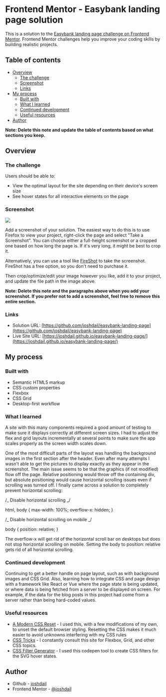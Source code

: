 # Frontend Mentor - Easybank landing page solution

This is a solution to the [Easybank landing page challenge on Frontend Mentor](https://www.frontendmentor.io/challenges/easybank-landing-page-WaUhkoDN). Frontend Mentor challenges help you improve your coding skills by building realistic projects.

## Table of contents

- [Overview](#overview)
  - [The challenge](#the-challenge)
  - [Screenshot](#screenshot)
  - [Links](#links)
- [My process](#my-process)
  - [Built with](#built-with)
  - [What I learned](#what-i-learned)
  - [Continued development](#continued-development)
  - [Useful resources](#useful-resources)
- [Author](#author)

**Note: Delete this note and update the table of contents based on what sections you keep.**

## Overview

### The challenge

Users should be able to:

- View the optimal layout for the site depending on their device's screen size
- See hover states for all interactive elements on the page

### Screenshot

![](./screenshot.jpg)

Add a screenshot of your solution. The easiest way to do this is to use Firefox to view your project, right-click the page and select "Take a Screenshot". You can choose either a full-height screenshot or a cropped one based on how long the page is. If it's very long, it might be best to crop it.

Alternatively, you can use a tool like [FireShot](https://getfireshot.com/) to take the screenshot. FireShot has a free option, so you don't need to purchase it.

Then crop/optimize/edit your image however you like, add it to your project, and update the file path in the image above.

**Note: Delete this note and the paragraphs above when you add your screenshot. If you prefer not to add a screenshot, feel free to remove this entire section.**

### Links

- Solution URL: [https://github.com/joshdail/easybank-landing-page](https://github.com/joshdail/easybank-landing-page)
- Live Site URL: [https://joshdail.github.io/easybank-landing-page/](https://joshdail.github.io/easybank-landing-page/)

## My process

### Built with

- Semantic HTML5 markup
- CSS custom properties
- Flexbox
- CSS Grid
- Desktop-first workflow

### What I learned

A site with this many components required a good amount of testing to make sure it displays correctly at different screen sizes. I had to adjust the flex and grid layouts incrementally at several points to make sure the app scales properly as the screen width scales down.

One of the most difficult parts of the layout was handling the background images in the first section after the header. Even after many attempts I wasn't able to get the pictures to display exactly as they appear in the screenshot. The main issue seems to be that the graphics (if not modified) flow off the page. Relative positioning would throw off the containing div, but absolute positioning would cause horizontal scrolling issues even if scrolling was turned off. I finally came across a solution to completely prevent horizontal scrolling:

/_ Disable horizontal scrolling _/

html,
body {
max-width: 100%;
overflow-x: hidden;
}

/_ Disable horizontal scrolling on mobile _/

body {
position: relative;
}

The overflow-x will get rid of the horizontal scroll bar on desktops but does not stop horizontal scrolling on mobile. Setting the body to position: relative gets rid of all horizontal scrolling.

### Continued development

Continuing to get a better handle on page layout, such as with background images and CSS Grid. Also, learning how to integrate CSS and page design with a framework like React or Vue where the page state is being updated, or where data is being fetched from a server to be displayed on screen. For example, if the data for the blog posts in this project had come from a server rather than being hard-coded values.

### Useful resources

- [A Modern CSS Reset](https://piccalil.li/blog/a-modern-css-reset/) - I used this, with a few modifications of my own, to unset the default browser styling. Resetting the CSS makes it much easier to avoid unknowns interfering with my CSS rules
- [CSS Tricks](https://css-tricks.com/) - I constantly consult this site for Flexbox, Grid, and other CSS topics.
- [CSS Filter Generator](https://codepen.io/sosuke/pen/Pjoqqp) - I used this codepen tool to create CSS filters for the SVG hover states.

## Author

- Github - [joshdail](https://github.com/joshdail)
- Frontend Mentor - [@joshdail](https://www.frontendmentor.io/profile/joshdail)
